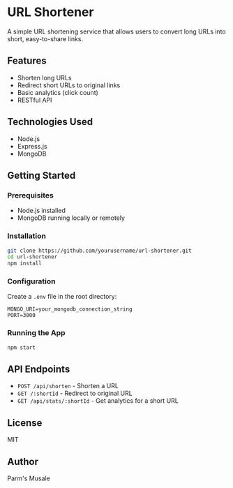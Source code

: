 # URL Shortener

A simple URL shortening service that allows users to convert long URLs into short, easy-to-share links.

## Features

- Shorten long URLs
- Redirect short URLs to original links
- Basic analytics (click count)
- RESTful API

## Technologies Used

- Node.js
- Express.js
- MongoDB

## Getting Started

### Prerequisites

- Node.js installed
- MongoDB running locally or remotely

### Installation

```bash
git clone https://github.com/yourusername/url-shortener.git
cd url-shortener
npm install
```

### Configuration

Create a `.env` file in the root directory:

```
MONGO_URI=your_mongodb_connection_string
PORT=3000
```

### Running the App

```bash
npm start
```

## API Endpoints

- `POST /api/shorten` - Shorten a URL
- `GET /:shortId` - Redirect to original URL
- `GET /api/stats/:shortId` - Get analytics for a short URL

## License

MIT

## Author

Parm's Musale